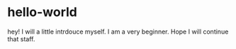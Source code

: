 # hello-world

hey!
I will a little intrdouce myself. I am a very beginner. Hope I will continue that staff.
